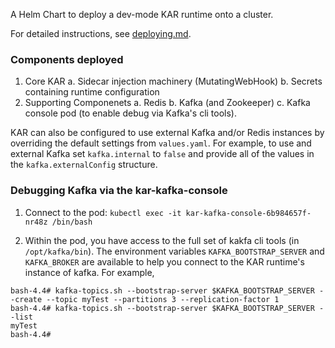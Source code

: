 A Helm Chart to deploy a dev-mode KAR runtime onto a cluster.

For detailed instructions, see [deploying.md](../docs/deploying.md).

### Components deployed

1. Core KAR
   a. Sidecar injection machinery (MutatingWebHook)
   b. Secrets containing runtime configuration
2. Supporting Componenets
   a. Redis
   b. Kafka (and Zookeeper)
   c. Kafka console pod (to enable debug via Kafka's cli tools).

KAR can also be configured to use external Kafka and/or Redis instances
by overriding the default settings from `values.yaml`.  For example, to use
and external Kafka set `kafka.internal` to `false` and provide all of the
values in the `kafka.externalConfig` structure.

### Debugging Kafka via the kar-kafka-console

1. Connect to the pod: `kubectl exec -it kar-kafka-console-6b984657f-nr48z /bin/bash`

2. Within the pod, you have access to the full set of kakfa cli tools (in `/opt/kafka/bin`).
The environment variables `KAFKA_BOOTSTRAP_SERVER` and `KAFKA_BROKER` are available to
help you connect to the KAR runtime's instance of kafka.  For example,
```
bash-4.4# kafka-topics.sh --bootstrap-server $KAFKA_BOOTSTRAP_SERVER --create --topic myTest --partitions 3 --replication-factor 1 
bash-4.4# kafka-topics.sh --bootstrap-server $KAFKA_BOOTSTRAP_SERVER --list 
myTest
bash-4.4#
```
